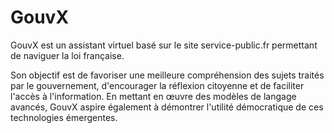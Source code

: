 # GouvX

GouvX est un assistant virtuel basé sur le site service-public.fr permettant de naviguer la loi française.   

Son objectif est de favoriser une meilleure compréhension des sujets traités par le gouvernement, d'encourager la réflexion citoyenne et de faciliter l'accès à l'information. En mettant en œuvre des modèles de langage avancés, GouvX aspire également à démontrer l'utilité démocratique de ces technologies émergentes. 
